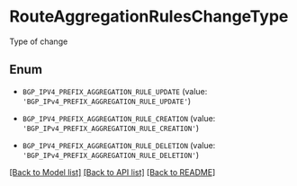 # RouteAggregationRulesChangeType

Type of change

## Enum

* `BGP_IPV4_PREFIX_AGGREGATION_RULE_UPDATE` (value: `'BGP_IPv4_PREFIX_AGGREGATION_RULE_UPDATE'`)

* `BGP_IPV4_PREFIX_AGGREGATION_RULE_CREATION` (value: `'BGP_IPv4_PREFIX_AGGREGATION_RULE_CREATION'`)

* `BGP_IPV4_PREFIX_AGGREGATION_RULE_DELETION` (value: `'BGP_IPv4_PREFIX_AGGREGATION_RULE_DELETION'`)

[[Back to Model list]](../README.md#documentation-for-models) [[Back to API list]](../README.md#documentation-for-api-endpoints) [[Back to README]](../README.md)


